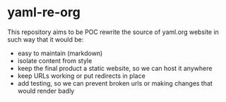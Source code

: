 # yaml-re-org

This repository aims to be POC rewrite the source of yaml.org website in such way that it would be:

* easy to maintain (markdown)
* isolate content from style
* keep the final product a static website, so we can host it anywhere
* keep URLs working or put redirects in place
* add testing, so we can prevent broken urls or making changes that would render badly
